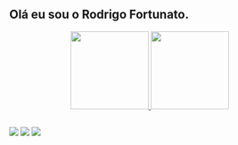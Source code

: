   ## Olá eu sou o Rodrigo Fortunato. 

<!---
<div align="center">
  <a href="https://github.com/RodrigoFortunato">
  <img height="180em" src="https://github-readme-stats.vercel.app/api?username=RodrigoFortunato&show_icons=true&theme=github_dark&include_all_commits=true&count_private=true"/>
  <img height="180em" src="https://github-readme-stats.vercel.app/api/top-langs/?username=RodrigoFortunato&layout=compact&langs_count=7&theme=github_dark"/>
</div>
--->

<div align="center">
  <a href="https://github.com/RodrigoFortunato">
  <img height="140em" src="https://github-readme-stats.vercel.app/api?username=RodrigoFortunato&show_icons=true&theme=github_dark&include_all_commits=true&count_private=true"/>
  <img height="140em" src="https://github-readme-stats.vercel.app/api/top-langs/?username=RodrigoFortunato&layout=compact&langs_count=7&theme=github_dark"/>
</div>

  ##

<div> 
    <a href="https://www.linkedin.com/in/fortunato-rodrigo/" target="_blank"><img src="https://img.shields.io/badge/-LinkedIn-%230077B5?style=for-the-badge&logo=linkedin&logoColor=white" target="_blank"></a> 
  <a href = "mailto:rodrigofortunatocp2@gmail.com"><img src="https://img.shields.io/badge/-Gmail-%23333?style=for-the-badge&logo=gmail&logoColor=white" target="_blank"></a>
  <a href="https://www.instagram.com/fortunatorodrigo/" target="_blank"><img src="https://img.shields.io/badge/-Instagram-%23E4405F?style=for-the-badge&logo=instagram&logoColor=white" target="_blank"></a>
</div>
